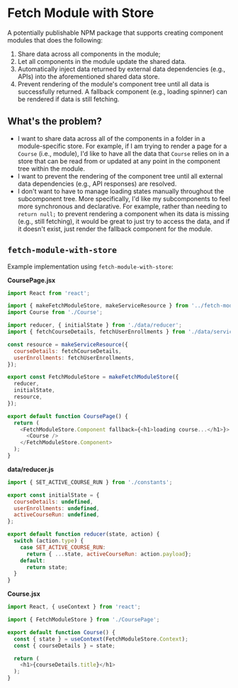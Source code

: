 # Fetch Module with Store

A potentially publishable NPM package that supports creating component modules that does the following:

1. Share data across all components in the module;
2. Let all components in the module update the shared data.
3. Automatically inject data returned by external data dependencies (e.g., APIs) into the aforementioned shared data store.
4. Prevent rendering of the module's component tree until all data is successfully returned. A fallback component (e.g., loading spinner) can be rendered if data is still fetching.

## What's the problem?

* I want to share data across all of the components in a folder in a module-specific store. For example, if I am trying to render a page for a ``Course`` (i.e., module), I'd like to have all the data that ``Course`` relies on in a store that can be read from or updated at any point in the component tree within the module.
* I want to prevent the rendering of the component tree until all external data dependencies (e.g., API responses) are resolved.
* I don't want to have to manage loading states manually throughout the subcomponent tree. More specifically, I'd like my subcomponents to feel more synchronous and declarative. For example, rather than needing to ``return null;`` to prevent rendering a component when its data is missing (e.g., still fetching), it would be great to just try to access the data, and if it doesn't exist, just render the fallback component for the module.

## ``fetch-module-with-store``

Example implementation using ``fetch-module-with-store``:

**CoursePage.jsx**

```javascript
import React from 'react';

import { makeFetchModuleStore, makeServiceResource } from '../fetch-module-with-store';
import Course from './Course';

import reducer, { initialState } from './data/reducer';
import { fetchCourseDetails, fetchUserEnrollments } from './data/service';

const resource = makeServiceResource({
  courseDetails: fetchCourseDetails,
  userEnrollments: fetchUserEnrollments,
});

export const FetchModuleStore = makeFetchModuleStore({
  reducer,
  initialState,
  resource,
});

export default function CoursePage() {
  return (
    <FetchModuleStore.Component fallback={<h1>loading course...</h1>}>
      <Course />
    </FetchModuleStore.Component>
  );
}
```

**data/reducer.js**

```javascript
import { SET_ACTIVE_COURSE_RUN } from './constants';

export const initialState = {
  courseDetails: undefined,
  userEnrollments: undefined,
  activeCourseRun: undefined,
};

export default function reducer(state, action) {
  switch (action.type) {
    case SET_ACTIVE_COURSE_RUN:
      return { ...state, activeCourseRun: action.payload};
    default:
      return state;
  }
}
```

**Course.jsx**

```javascript
import React, { useContext } from 'react';

import { FetchModuleStore } from './CoursePage';

export default function Course() {
  const { state } = useContext(FetchModuleStore.Context);
  const { courseDetails } = state;

  return (
    <h1>{courseDetails.title}</h1>
  );
}
```
